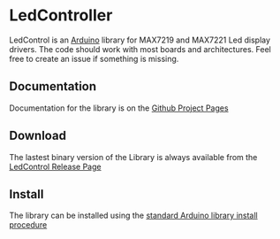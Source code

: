 LedController
=============
LedControl is an [Arduino](http://arduino.cc) library for MAX7219 and MAX7221 Led display drivers.
The code should work with most boards and architectures.
Feel free to create an issue if something is missing.

Documentation
-------------
Documentation for the library is on the [Github Project Pages](http://noah1510.github.io/LedController/)

Download
--------
The lastest binary version of the Library is always available from the 
[LedControl Release Page](https://github.com/noah1510/LedController/releases) 


Install
-------
The library can be installed using the [standard Arduino library install procedure](http://arduino.cc/en/Guide/Libraries)  







